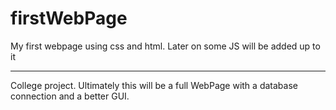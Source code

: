# firstWebPage
My first webpage using css and html. Later on some JS will be added up to it


-----------------------------------
College project. Ultimately this will be a full WebPage with a database connection and a better GUI.
